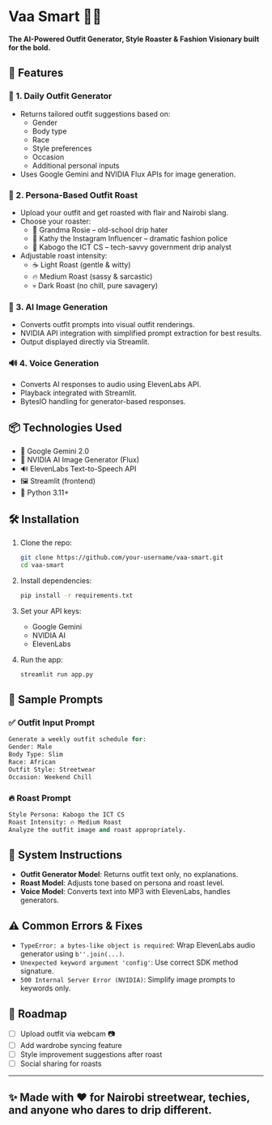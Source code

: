 # Vaa Smart 👕🔥

**The AI-Powered Outfit Generator, Style Roaster & Fashion Visionary built for the bold.**

## 🌟 Features

### 👗 1. Daily Outfit Generator
- Returns tailored outfit suggestions based on:
  - Gender
  - Body type
  - Race
  - Style preferences
  - Occasion
  - Additional personal inputs
- Uses Google Gemini and NVIDIA Flux APIs for image generation.

### 🧠 2. Persona-Based Outfit Roast
- Upload your outfit and get roasted with flair and Nairobi slang.
- Choose your roaster:
  - 👵 Grandma Rosie – old-school drip hater
  - 💅 Kathy the Instagram Influencer – dramatic fashion police
  - 👔 Kabogo the ICT CS – tech-savvy government drip analyst
- Adjustable roast intensity:
  - ☕ Light Roast (gentle & witty)
  - 🔥 Medium Roast (sassy & sarcastic)
  - 💀 Dark Roast (no chill, pure savagery)

### 🧥 3. AI Image Generation
- Converts outfit prompts into visual outfit renderings.
- NVIDIA API integration with simplified prompt extraction for best results.
- Output displayed directly via Streamlit.

### 🔊 4. Voice Generation
- Converts AI responses to audio using ElevenLabs API.
- Playback integrated with Streamlit.
- BytesIO handling for generator-based responses.

## 📦 Technologies Used
- 🧠 Google Gemini 2.0
- 🎨 NVIDIA AI Image Generator (Flux)
- 🔊 ElevenLabs Text-to-Speech API
- 🖼️ Streamlit (frontend)
- 🐍 Python 3.11+

## 🛠️ Installation

1. Clone the repo:
   ```bash
   git clone https://github.com/your-username/vaa-smart.git
   cd vaa-smart
   ```

2. Install dependencies:
   ```bash
   pip install -r requirements.txt
   ```

3. Set your API keys:
   - Google Gemini
   - NVIDIA AI
   - ElevenLabs

4. Run the app:
   ```bash
   streamlit run app.py
   ```

## 🧠 Sample Prompts

### ✅ Outfit Input Prompt
```python
Generate a weekly outfit schedule for:
Gender: Male
Body Type: Slim
Race: African
Outfit Style: Streetwear
Occasion: Weekend Chill
```

### 🔥 Roast Prompt
```python
Style Persona: Kabogo the ICT CS
Roast Intensity: 🔥 Medium Roast
Analyze the outfit image and roast appropriately.
```

## 🔮 System Instructions

- **Outfit Generator Model**: Returns outfit text only, no explanations.
- **Roast Model**: Adjusts tone based on persona and roast level.
- **Voice Model**: Converts text into MP3 with ElevenLabs, handles generators.

## ⚠️ Common Errors & Fixes

- `TypeError: a bytes-like object is required`: Wrap ElevenLabs audio generator using `b''.join(...)`.
- `Unexpected keyword argument 'config'`: Use correct SDK method signature.
- `500 Internal Server Error (NVIDIA)`: Simplify image prompts to keywords only.

## 📌 Roadmap

- [ ] Upload outfit via webcam 📷
- [ ] Add wardrobe syncing feature
- [ ] Style improvement suggestions after roast
- [ ] Social sharing for roasts

---

## ✨ Made with ❤️ for Nairobi streetwear, techies, and anyone who dares to drip different.
